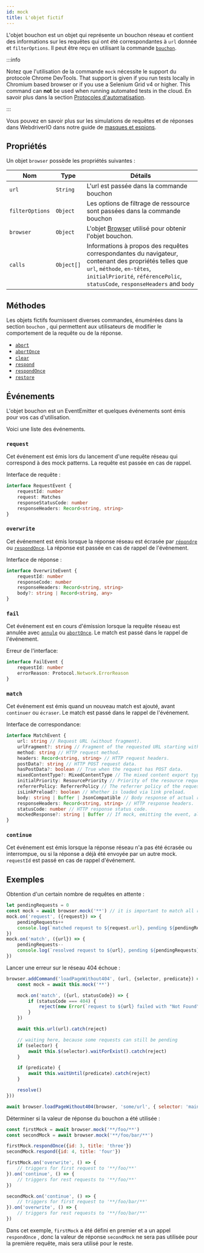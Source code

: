 ```yaml
---
id: mock
title: L'objet fictif
---
```


L'objet bouchon est un objet qui représente un bouchon réseau et contient des informations sur les requêtes qui ont été correspondantes à `url` donnée et `filterOptions`. Il peut être reçu en utilisant la commande [`bouchon`](/docs/api/browser/mock).

:::info

Notez que l'utilisation de la commande `mock` nécessite le support du protocole Chrome DevTools. That support is given if you run tests locally in Chromium based browser or if you use a Selenium Grid v4 or higher. This command can __not__ be used when running automated tests in the cloud. En savoir plus dans la section [Protocoles d'automatisation](/docs/automationProtocols).

:::

Vous pouvez en savoir plus sur les simulations de requêtes et de réponses dans WebdriverIO dans notre guide de [masques et espions](/docs/mocksandspies).

## Propriétés

Un objet `browser` possède les propriétés suivantes :

| Nom             | Type       | Détails                                                                                                                                                                                                             |
| --------------- | ---------- | ------------------------------------------------------------------------------------------------------------------------------------------------------------------------------------------------------------------- |
| `url`           | `String`   | L'url est passée dans la commande bouchon                                                                                                                                                                           |
| `filterOptions` | `Object`   | Les options de filtrage de ressource sont passées dans la commande bouchon                                                                                                                                          |
| `browser`       | `Object`   | L'objet [Browser](/docs/api/browser) utilisé pour obtenir l'objet bouchon.                                                                                                                                          |
| `calls`         | `Object[]` | Informations à propos des requêtes correspondantes du navigateur, contenant des propriétés telles que `url`, `méthode`, `en-têtes`, `initialPriorité`, `référencePolic`, `statusCode`, `responseHeaders` and `body` |

## Méthodes

Les objets fictifs fournissent diverses commandes, énumérées dans la section `bouchon` , qui permettent aux utilisateurs de modifier le comportement de la requête ou de la réponse.

- [`abort`](/docs/api/mock/abort)
- [`abortOnce`](/docs/api/mock/abortOnce)
- [`clear`](/docs/api/mock/clear)
- [`respond`](/docs/api/mock/respond)
- [`respondOnce`](/docs/api/mock/respondOnce)
- [`restore`](/docs/api/mock/restore)

## Événements

L'objet bouchon est un EventEmitter et quelques événements sont émis pour vos cas d'utilisation.

Voici une liste des événements.

### `request`

Cet événement est émis lors du lancement d'une requête réseau qui correspond à des mock patterns. La requête est passée en cas de rappel.

Interface de requête :
```ts
interface RequestEvent {
    requestId: number
    request: Matches
    responseStatusCode: number
    responseHeaders: Record<string, string>
}
```

### `overwrite`

Cet événement est émis lorsque la réponse réseau est écrasée par [`répondre`](/docs/api/mock/respond) ou [`respondOnce`](/docs/api/mock/respondOnce). La réponse est passée en cas de rappel de l'événement.

Interface de réponse :
```ts
interface OverwriteEvent {
    requestId: number
    responseCode: number
    responseHeaders: Record<string, string>
    body?: string | Record<string, any>
}
```

### `fail`

Cet événement est en cours d'émission lorsque la requête réseau est annulée avec [`annule`](/docs/api/mock/abort) ou [`abortOnce`](/docs/api/mock/abortOnce). Le match est passé dans le rappel de l'événement.

Erreur de l'interface:
```ts
interface FailEvent {
    requestId: number
    errorReason: Protocol.Network.ErrorReason
}
```

### `match`

Cet événement est émis quand un nouveau match est ajouté, avant `continuer` ou `écraser`. Le match est passé dans le rappel de l'événement.

Interface de correspondance:
```ts
interface MatchEvent {
    url: string // Request URL (without fragment).
    urlFragment?: string // Fragment of the requested URL starting with hash, if present.
    method: string // HTTP request method.
    headers: Record<string, string> // HTTP request headers.
    postData?: string // HTTP POST request data.
    hasPostData?: boolean // True when the request has POST data.
    mixedContentType?: MixedContentType // The mixed content export type of the request.
    initialPriority: ResourcePriority // Priority of the resource request at the time request is sent.
    referrerPolicy: ReferrerPolicy // The referrer policy of the request, as defined in https://www.w3.org/TR/referrer-policy/
    isLinkPreload?: boolean // Whether is loaded via link preload.
    body: string | Buffer | JsonCompatible // Body response of actual resource.
    responseHeaders: Record<string, string> // HTTP response headers.
    statusCode: number // HTTP response status code.
    mockedResponse?: string | Buffer // If mock, emitting the event, also modified it's response.
}
```

### `continue`

Cet événement est émis lorsque la réponse réseau n'a pas été écrasée ou interrompue, ou si la réponse a déjà été envoyée par un autre mock. `requestId` est passé en cas de rappel d'événement.

## Exemples

Obtention d'un certain nombre de requêtes en attente :

```js
let pendingRequests = 0
const mock = await browser.mock('**') // it is important to match all requests otherwise, the resulting value can be very confusing.
mock.on('request', ({request}) => {
    pendingRequests++
    console.log(`matched request to ${request.url}, pending ${pendingRequests} requests`)
})
mock.on('match', ({url}) => {
    pendingRequests--
    console.log(`resolved request to ${url}, pending ${pendingRequests} requests`)
})
```

Lancer une erreur sur le réseau 404 échoue :

```js
browser.addCommand('loadPageWithout404', (url, {selector, predicate}) => new Promise(async (resolve, reject) => {
    const mock = await this.mock('**')

    mock.on('match', ({url, statusCode}) => {
        if (statusCode === 404) {
            reject(new Error(`request to ${url} failed with "Not Found"`))
        }
    })

    await this.url(url).catch(reject)

    // waiting here, because some requests can still be pending
    if (selector) {
        await this.$(selector).waitForExist().catch(reject)
    }

    if (predicate) {
        await this.waitUntil(predicate).catch(reject)
    }

    resolve()
}))

await browser.loadPageWithout404(browser, 'some/url', { selector: 'main' })
```

Déterminer si la valeur de réponse du bouchon a été utilisée :

```js
const firstMock = await browser.mock('**/foo/**')
const secondMock = await browser.mock('**/foo/bar/**')

firstMock.respondOnce({id: 3, title: 'three'})
secondMock.respond({id: 4, title: 'four'})

firstMock.on('overwrite', () => {
    // triggers for first request to '**/foo/**'
}).on('continue', () => {
    // triggers for rest requests to '**/foo/**'
})

secondMock.on('continue', () => {
    // triggers for first request to '**/foo/bar/**'
}).on('overwrite', () => {
    // triggers for rest requests to '**/foo/bar/**'
})
```

Dans cet exemple, `firstMock` a été défini en premier et a un appel `respondOnce` , donc la valeur de réponse `secondMock` ne sera pas utilisée pour la première requête, mais sera utilisé pour le reste.
